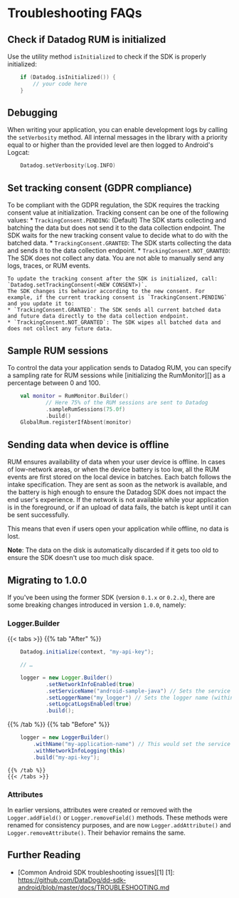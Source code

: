 # Troubleshooting FAQs
 

## Check if Datadog RUM is initialized
Use the utility method `isInitialized` to check if the SDK is properly initialized:

```kotlin
    if (Datadog.isInitialized()) {
        // your code here
    }
```

## Debugging
When writing your application, you can enable development logs by calling the `setVerbosity` method. All internal messages in the library with a priority equal to or higher than the provided level are then logged to Android's Logcat:

```kotlin
    Datadog.setVerbosity(Log.INFO)
```

## Set tracking consent (GDPR compliance)

To be compliant with the GDPR regulation, the SDK requires the tracking consent value at initialization.
    Tracking consent can be one of the following values:
    * `TrackingConsent.PENDING`: (Default) The SDK starts collecting and batching the data but does not send it to the data
     collection endpoint. The SDK waits for the new tracking consent value to decide what to do with the batched data.
    * `TrackingConsent.GRANTED`: The SDK starts collecting the data and sends it to the data collection endpoint.
    * `TrackingConsent.NOT_GRANTED`: The SDK does not collect any data. You are not able to manually send any logs, traces, or
     RUM events.

    To update the tracking consent after the SDK is initialized, call: `Datadog.setTrackingConsent(<NEW CONSENT>)`.
    The SDK changes its behavior according to the new consent. For example, if the current tracking consent is `TrackingConsent.PENDING` and you update it to:
    * `TrackingConsent.GRANTED`: The SDK sends all current batched data and future data directly to the data collection endpoint.
    * `TrackingConsent.NOT_GRANTED`: The SDK wipes all batched data and does not collect any future data.

## Sample RUM sessions

To control the data your application sends to Datadog RUM, you can specify a sampling rate for RUM sessions while [initializing the RumMonitor][] as a percentage between 0 and 100.

```kotlin
    val monitor = RumMonitor.Builder()
            // Here 75% of the RUM sessions are sent to Datadog
            .sampleRumSessions(75.0f)
            .build()
    GlobalRum.registerIfAbsent(monitor)
```

## Sending data when device is offline

RUM ensures availability of data when your user device is offline. In cases of low-network areas, or when the device battery is too low, all the RUM events are first stored on the local device in batches. Each batch follows the intake specification. They are sent as soon as the network is available, and the battery is high enough to ensure the Datadog SDK does not impact the end user's experience. If the network is not available while your application is in the foreground, or if an upload of data fails, the batch is kept until it can be sent successfully.
 
This means that even if users open your application while offline, no data is lost.
 
**Note**: The data on the disk is automatically discarded if it gets too old to ensure the SDK doesn't use too much disk space.

## Migrating to 1.0.0

If you've been using the former SDK (version `0.1.x` or `0.2.x`), there are some breaking changes
introduced in version `1.0.0`, namely:

### Logger.Builder

{{< tabs >}}
    {{% tab "After" %}}


```java
    Datadog.initialize(context, "my-api-key");

    // …

    logger = new Logger.Builder()
            .setNetworkInfoEnabled(true)
            .setServiceName("android-sample-java") // Sets the service name
            .setLoggerName("my_logger") // Sets the logger name (within the service)
            .setLogcatLogsEnabled(true)
            .build();
```

{{% /tab %}}
    {{% tab "Before" %}}


```java
    logger = new LoggerBuilder()
        .withName("my-application-name") // This would set the service name
        .withNetworkInfoLogging(this)
        .build("my-api-key");
```
    {{% /tab %}}
    {{< /tabs >}}


### Attributes

In earlier versions, attributes were created or removed with the `Logger.addField()` or `Logger.removeField()`
methods. These methods were renamed for consistency purposes, and are now `Logger.addAttribute()`
 and `Logger.removeAttribute()`. Their behavior remains the same.


 ## Further Reading
- [Common Android SDK troubleshooting issues][1]
[1]: https://github.com/DataDog/dd-sdk-android/blob/master/docs/TROUBLESHOOTING.md

 
